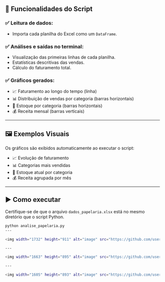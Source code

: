 ## 📌 Funcionalidades do Script

### ✅ Leitura de dados:
- Importa cada planilha do Excel como um `DataFrame`.

### ✅ Análises e saídas no terminal:
- Visualização das primeiras linhas de cada planilha.
- Estatísticas descritivas das vendas.
- Cálculo do faturamento total.

### ✅ Gráficos gerados:
- 📈 Faturamento ao longo do tempo (linha)
- 📊 Distribuição de vendas por categoria (barras horizontais)
- 🧾 Estoque por categoria (barras horizontais)
- 💰 Receita mensal (barras verticais)

---

## 🖼️ Exemplos Visuais

Os gráficos são exibidos automaticamente ao executar o script:

- 📈 Evolução de faturamento  
- 📊 Categorias mais vendidas  
- 🧾 Estoque atual por categoria  
- 💰 Receita agrupada por mês  

---

## ▶️ Como executar

Certifique-se de que o arquivo `dados_papelaria.xlsx` está no mesmo diretório que o script Python.

```bash
python analise_papelaria.py
---

<img width="1732" height="911" alt="image" src="https://github.com/user-attachments/assets/91ab064a-241d-4b71-8a48-b54403c7df57" />

---

<img width="1663" height="895" alt="image" src="https://github.com/user-attachments/assets/ef93644f-5508-49e9-a578-cbdc52edb1e1" />

---

<img width="1605" height="893" alt="image" src="https://github.com/user-attachments/assets/e888cf21-33a1-4cf0-b858-f14c7076faa4" />



